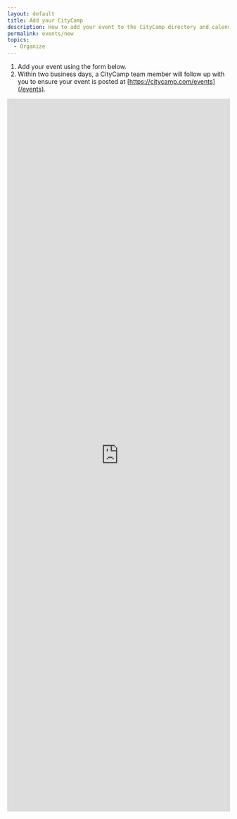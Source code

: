 ```yaml
---
layout: default
title: Add your CityCamp
description: How to add your event to the CityCamp directory and calendar.
permalink: events/new
topics:
  - Organize
---
```


1. Add your event using the form below.
1. Within two business days, a CityCamp team member will follow up with you to ensure your event is posted at [https://citycamp.com/events](/events).

<script src="https://static.airtable.com/js/embed/embed_snippet_v1.js"></script><iframe class="airtable-embed airtable-dynamic-height" src="https://airtable.com/embed/appHfiSRNXI03wUZX/shrtEHpk3xl8qajzQ" frameborder="0" onmousewheel="" width="100%" height="1617" style="background: transparent; border: 1px solid #ccc;"></iframe>